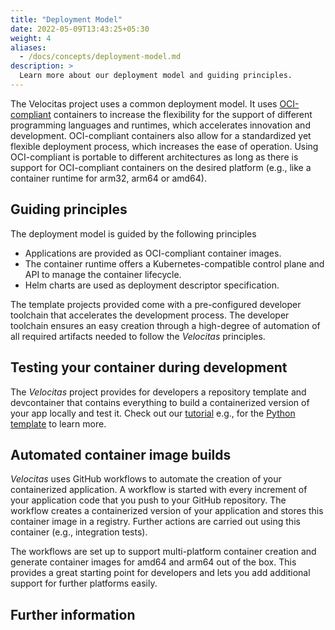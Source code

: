 ```yaml
---
title: "Deployment Model"
date: 2022-05-09T13:43:25+05:30
weight: 4
aliases:
  - /docs/concepts/deployment-model.md
description: >
  Learn more about our deployment model and guiding principles.
---
```


The Velocitas project uses a common deployment model. It uses [OCI-compliant](https://opencontainers.org/) containers to increase the flexibility for the support of different programming languages and runtimes, which accelerates innovation and development. OCI-compliant containers also allow for a standardized yet flexible deployment process, which increases the ease of operation. Using OCI-compliant is portable to different architectures as long as there is support for OCI-compliant containers on the desired platform (e.g., like a container runtime for arm32, arm64 or amd64).

## Guiding principles

The deployment model is guided by the following principles

- Applications are provided as OCI-compliant container images.
- The container runtime offers a Kubernetes-compatible control plane and API to manage the container lifecycle.
- Helm charts are used as deployment descriptor specification.

The template projects provided come with a pre-configured developer toolchain that accelerates the development process. The developer toolchain ensures an easy creation through a high-degree of automation of all required artifacts needed to follow the _Velocitas_ principles.

## Testing your container during development

The _Velocitas_ project provides for developers a repository template and devcontainer that contains everything to build a containerized version of your app locally and test it. Check out our [tutorial](/docs/tutorials/) e.g., for the [Python template](https://github.com/eclipse-velocitas/vehicle-app-python-template) to learn more.

## Automated container image builds

_Velocitas_ uses GitHub workflows to automate the creation of your containerized application. A workflow is started with every increment of your application code that you push to your GitHub repository. The workflow creates a containerized version of your application and stores this container image in a registry. Further actions are carried out using this container (e.g., integration tests).

The workflows are set up to support multi-platform container creation and generate container images for amd64 and arm64 out of the box. This provides a great starting point for developers and lets you add additional support for further platforms easily.

## Further information
